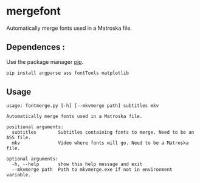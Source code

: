 # mergefont

Automatically merge fonts used in a Matroska file.

## Dependences :

Use the package manager [pip](https://pip.pypa.io/en/stable/).

```bash
pip install argparse ass fontTools matplotlib
```

## Usage

```text
usage: fontmerge.py [-h] [--mkvmerge path] subtitles mkv

Automatically merge fonts used in a Matroska file.

positional arguments:
  subtitles        Subtitles containing fonts to merge. Need to be an ASS file.
  mkv              Video where fonts will go. Need to be a Matroska file.

optional arguments:
  -h, --help       show this help message and exit
  --mkvmerge path  Path to mkvmerge.exe if not in environment variable.
```
